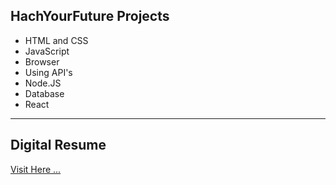 ## HachYourFuture Projects


- HTML and CSS
- JavaScript
- Browser
- Using API's
- Node.JS
- Database
- React

---

## Digital Resume

[Visit Here ...](https://marzfd.github.io/Digital-Resume/index.html)
